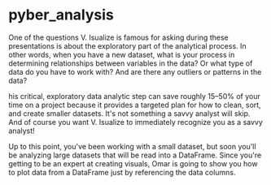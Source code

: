 # pyber_analysis

One of the questions V. Isualize is famous for asking during these presentations is about the exploratory part of the analytical process. In other words, when you have a new dataset, what is your process in determining relationships between variables in the data? Or what type of data do you have to work with? And are there any outliers or patterns in the data?

his critical, exploratory data analytic step can save roughly 15–50% of your time on a project because it provides a targeted plan for how to clean, sort, and create smaller datasets. It's not something a savvy analyst will skip. And of course you want V. Isualize to immediately recognize you as a savvy analyst!


Up to this point, you've been working with a small dataset, but soon you'll be analyzing large datasets that will be read into a DataFrame. Since you're getting to be an expert at creating visuals, Omar is going to show you how to plot data from a DataFrame just by referencing the data columns.


